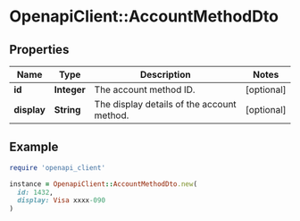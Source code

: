 # OpenapiClient::AccountMethodDto

## Properties

| Name | Type | Description | Notes |
| ---- | ---- | ----------- | ----- |
| **id** | **Integer** | The account method ID. | [optional] |
| **display** | **String** | The display details of the account method. | [optional] |

## Example

```ruby
require 'openapi_client'

instance = OpenapiClient::AccountMethodDto.new(
  id: 1432,
  display: Visa xxxx-090
)
```

